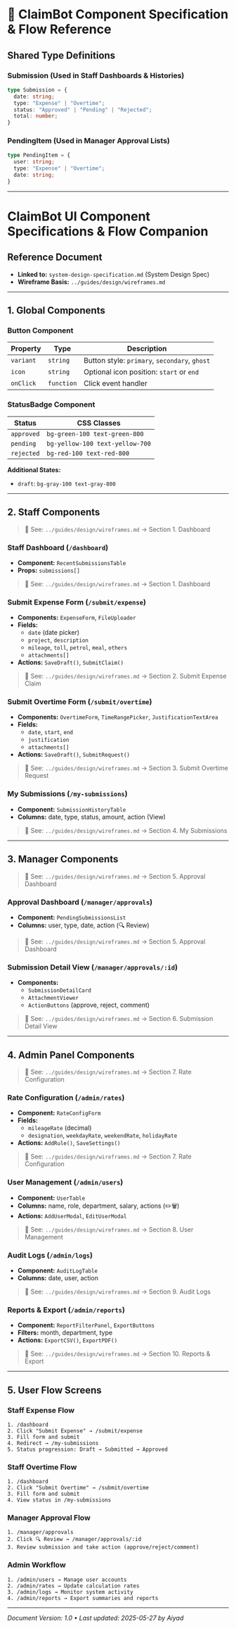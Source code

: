 # 🧩 ClaimBot Component Specification & Flow Reference

## Shared Type Definitions

### Submission (Used in Staff Dashboards & Histories)
```ts
type Submission = {
  date: string;
  type: "Expense" | "Overtime";
  status: "Approved" | "Pending" | "Rejected";
  total: number;
}
```

### PendingItem (Used in Manager Approval Lists)
```ts
type PendingItem = {
  user: string;
  type: "Expense" | "Overtime";
  date: string;
}
```

---

# ClaimBot UI Component Specifications & Flow Companion

## Reference Document
- **Linked to:** `system-design-specification.md` (System Design Spec)
- **Wireframe Basis:** `../guides/design/wireframes.md`

---

## 1. Global Components

### Button Component
| Property | Type | Description |
|----------|------|-------------|
| `variant` | `string` | Button style: `primary`, `secondary`, `ghost` |
| `icon` | `string` | Optional icon position: `start` or `end` |
| `onClick` | `function` | Click event handler |

### StatusBadge Component
| Status | CSS Classes |
|--------|-------------|
| `approved` | `bg-green-100 text-green-800` |
| `pending` | `bg-yellow-100 text-yellow-700` |
| `rejected` | `bg-red-100 text-red-800` |

**Additional States:**
- `draft`: `bg-gray-100 text-gray-800`

---

## 2. Staff Components

> 🔗 See: `../guides/design/wireframes.md` → Section 1. Dashboard

### Staff Dashboard (`/dashboard`)
- **Component:** `RecentSubmissionsTable`
- **Props:** `submissions[]`

> 🔗 See: `../guides/design/wireframes.md` → Section 1. Dashboard

### Submit Expense Form (`/submit/expense`)
- **Components:** `ExpenseForm`, `FileUploader`
- **Fields:**
    - `date` (date picker)
    - `project`, `description`
    - `mileage`, `toll`, `petrol`, `meal`, `others`
    - `attachments[]`
- **Actions:** `SaveDraft()`, `SubmitClaim()`

> 🔗 See: `../guides/design/wireframes.md` → Section 2. Submit Expense Claim

### Submit Overtime Form (`/submit/overtime`)
- **Components:** `OvertimeForm`, `TimeRangePicker`, `JustificationTextArea`
- **Fields:**
    - `date`, `start`, `end`
    - `justification`
    - `attachments[]`
- **Actions:** `SaveDraft()`, `SubmitRequest()`

> 🔗 See: `../guides/design/wireframes.md` → Section 3. Submit Overtime Request

### My Submissions (`/my-submissions`)
- **Component:** `SubmissionHistoryTable`
- **Columns:** date, type, status, amount, action (View)

> 🔗 See: `../guides/design/wireframes.md` → Section 4. My Submissions

---

## 3. Manager Components

> 🔗 See: `../guides/design/wireframes.md` → Section 5. Approval Dashboard

### Approval Dashboard (`/manager/approvals`)
- **Component:** `PendingSubmissionsList`
- **Columns:** user, type, date, action (🔍 Review)

> 🔗 See: `../guides/design/wireframes.md` → Section 5. Approval Dashboard

### Submission Detail View (`/manager/approvals/:id`)
- **Components:**
    - `SubmissionDetailCard`
    - `AttachmentViewer`
    - `ActionButtons` (approve, reject, comment)

> 🔗 See: `../guides/design/wireframes.md` → Section 6. Submission Detail View

---

## 4. Admin Panel Components

> 🔗 See: `../guides/design/wireframes.md` → Section 7. Rate Configuration

### Rate Configuration (`/admin/rates`)
- **Component:** `RateConfigForm`
- **Fields:**
    - `mileageRate` (decimal)
    - `designation`, `weekdayRate`, `weekendRate`, `holidayRate`
- **Actions:** `AddRule()`, `SaveSettings()`

> 🔗 See: `../guides/design/wireframes.md` → Section 7. Rate Configuration

### User Management (`/admin/users`)
- **Component:** `UserTable`
- **Columns:** name, role, department, salary, actions (✏️🗑️)
- **Actions:** `AddUserModal`, `EditUserModal`

> 🔗 See: `../guides/design/wireframes.md` → Section 8. User Management

### Audit Logs (`/admin/logs`)
- **Component:** `AuditLogTable`
- **Columns:** date, user, action

> 🔗 See: `../guides/design/wireframes.md` → Section 9. Audit Logs

### Reports & Export (`/admin/reports`)
- **Component:** `ReportFilterPanel`, `ExportButtons`
- **Filters:** month, department, type
- **Actions:** `ExportCSV()`, `ExportPDF()`

> 🔗 See: `../guides/design/wireframes.md` → Section 10. Reports & Export

---

## 5. User Flow Screens

### Staff Expense Flow
```
1. /dashboard
2. Click "Submit Expense" → /submit/expense
3. Fill form and submit
4. Redirect → /my-submissions
5. Status progression: Draft → Submitted → Approved
```

### Staff Overtime Flow
```
1. /dashboard
2. Click "Submit Overtime" → /submit/overtime
3. Fill form and submit
4. View status in /my-submissions
```

### Manager Approval Flow
```
1. /manager/approvals
2. Click 🔍 Review → /manager/approvals/:id
3. Review submission and take action (approve/reject/comment)
```

### Admin Workflow
```
1. /admin/users → Manage user accounts
2. /admin/rates → Update calculation rates
3. /admin/logs → Monitor system activity
4. /admin/reports → Export summaries and reports
```

---

_Document Version: 1.0 • Last updated: 2025-05-27 by Aiyad_